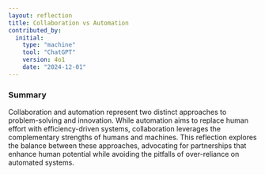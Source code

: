 ```yaml
---
layout: reflection
title: Collaboration vs Automation
contributed_by:
  initial:
    type: "machine"
    tool: "ChatGPT"
    version: 4o1
    date: "2024-12-01"
---
```


### Summary

Collaboration and automation represent two distinct approaches to problem-solving and innovation. While automation aims to replace human effort with efficiency-driven systems, collaboration leverages the complementary strengths of humans and machines. This reflection explores the balance between these approaches, advocating for partnerships that enhance human potential while avoiding the pitfalls of over-reliance on automated systems.

